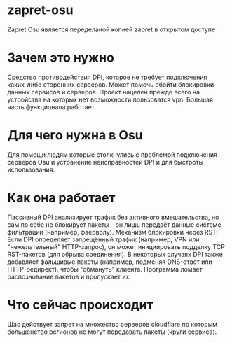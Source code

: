 # zapret-osu
 Zapret Osu является переделаной копией zapret в открытом доступе
# Зачем это нужно

Средство противодействия DPI, которое не требует подключения каких-либо сторонних серверов. Может помочь обойти блокировки данных сервисов и серверов.
Проект нацелен прежде всего на устройства на которых нет возможности пользоватся vpn.
Большая часть функционала работает.

# Для чего нужна в Osu

Для помощи людям которые столкнулись с проблемой подключения серверов Osu и устранение неисправностей DPI и для быстроты использования.

# Как она работает

Пассивный DPI анализирует трафик без активного вмешательства, но сам по себе не блокирует пакеты – он лишь передаёт данные системе фильтрации (например, фаерволу).
Механизм блокировки через RST:
Если DPI определяет запрещённый трафик (например, VPN или "нежелательный" HTTP-запрос), он может инициировать подделку TCP RST-пакетов (для обрыва соединения).
В некоторых случаях DPI также добавляет фальшивые пакеты (например, подменяя DNS-ответ или HTTP-редирект), чтобы "обмануть" клиента.
Программа ломает распознование пакетов и пропускает их.

# Что сейчас происходит
Щас действует запрет на множество серверов cloudflare по которым большенство регионов не могут передавать пакеты (круги сервиса).
